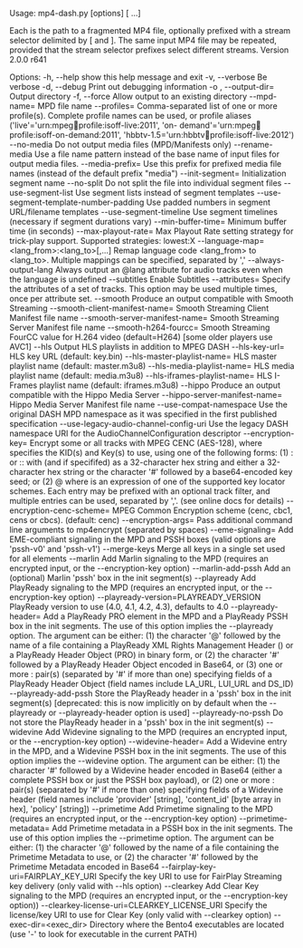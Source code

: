 Usage: mp4-dash.py [options] <media-file> [<media-file> ...]

Each <media-file> is the path to a fragmented MP4 file, optionally prefixed
with a stream selector delimited by [ and ]. The same input MP4 file may be
repeated, provided that the stream selector prefixes select different streams.
Version 2.0.0 r641

Options:
  -h, --help            show this help message and exit
  -v, --verbose         Be verbose
  -d, --debug           Print out debugging information
  -o <output-dir>, --output-dir=<output-dir>
                        Output directory
  -f, --force           Allow output to an existing directory
  --mpd-name=<filename>
                        MPD file name
  --profiles=<profiles>
                        Comma-separated list of one or more profile(s).
                        Complete profile names can be used, or profile aliases
                        ('live'='urn:mpeg:dash:profile:isoff-live:2011', 'on-
                        demand'='urn:mpeg:dash:profile:isoff-on-demand:2011',
                        'hbbtv-1.5='urn:hbbtv:dash:profile:isoff-live:2012')
  --no-media            Do not output media files (MPD/Manifests only)
  --rename-media        Use a file name pattern instead of the base name of
                        input files for output media files.
  --media-prefix=<prefix>
                        Use this prefix for prefixed media file names (instead
                        of the default prefix "media")
  --init-segment=<filename>
                        Initialization segment name
  --no-split            Do not split the file into individual segment files
  --use-segment-list    Use segment lists instead of segment templates
  --use-segment-template-number-padding
                        Use padded numbers in segment URL/filename templates
  --use-segment-timeline
                        Use segment timelines (necessary if segment durations
                        vary)
  --min-buffer-time=<duration>
                        Minimum buffer time (in seconds)
  --max-playout-rate=<strategy>
                        Max Playout Rate setting strategy for trick-play
                        support. Supported strategies: lowest:X
  --language-map=<lang_from>:<lang_to>[,...]
                        Remap language code <lang_from> to <lang_to>. Multiple
                        mappings can be specified, separated by ','
  --always-output-lang  Always output an @lang attribute for audio tracks even
                        when the language is undefined
  --subtitles           Enable Subtitles
  --attributes=<attributes-definition>
                        Specify the attributes of a set of tracks. This option
                        may be used multiple times, once per attribute set.
  --smooth              Produce an output compatible with Smooth Streaming
  --smooth-client-manifest-name=<filename>
                        Smooth Streaming Client Manifest file name
  --smooth-server-manifest-name=<filename>
                        Smooth Streaming Server Manifest file name
  --smooth-h264-fourcc=<fourcc>
                        Smooth Streaming FourCC value for H.264 video
                        (default=H264) [some older players use AVC1]
  --hls                 Output HLS playlists in addition to MPEG DASH
  --hls-key-url=<url>   HLS key URL (default: key.bin)
  --hls-master-playlist-name=<filename>
                        HLS master playlist name (default: master.m3u8)
  --hls-media-playlist-name=<filename>
                        HLS media playlist name (default: media.m3u8)
  --hls-iframes-playlist-name=<filename>
                        HLS I-Frames playlist name (default: iframes.m3u8)
  --hippo               Produce an output compatible with the Hippo Media
                        Server
  --hippo-server-manifest-name=<filename>
                        Hippo Media Server Manifest file name
  --use-compat-namespace
                        Use the original DASH MPD namespace as it was
                        specified in the first published specification
  --use-legacy-audio-channel-config-uri
                        Use the legacy DASH namespace URI for the
                        AudioChannelConfiguration descriptor
  --encryption-key=<key-spec>
                        Encrypt some or all tracks with MPEG CENC (AES-128),
                        where <key-spec> specifies the KID(s) and Key(s) to
                        use, using one of the following forms: (1) <KID>:<key>
                        or <KID>:<key>:<IV> with <KID> (and <IV> if
                        specififed) as a 32-character hex string and <key>
                        either a 32-character hex string or the character '#'
                        followed by a base64-encoded key seed; or (2) @<key-
                        locator> where <key-locator> is an expression of one
                        of the supported key locator schemes. Each entry may
                        be prefixed with an optional track filter, and
                        multiple <key-spec> entries can be used, separated by
                        ','. (see online docs for details)
  --encryption-cenc-scheme=<cenc-scheme>
                        MPEG Common Encryption scheme (cenc, cbc1, cens or
                        cbcs). (default: cenc)
  --encryption-args=<cmdline-arguments>
                        Pass additional command line arguments to mp4encrypt
                        (separated by spaces)
  --eme-signaling=<eme-signaling-type>
                        Add EME-compliant signaling in the MPD and PSSH boxes
                        (valid options are 'pssh-v0' and 'pssh-v1')
  --merge-keys          Merge all keys in a single set used for all
                        <ContentProtection> elements
  --marlin              Add Marlin signaling to the MPD (requires an encrypted
                        input, or the --encryption-key option)
  --marlin-add-pssh     Add an (optional) Marlin 'pssh' box in the init
                        segment(s)
  --playready           Add PlayReady signaling to the MPD (requires an
                        encrypted input, or the --encryption-key option)
  --playready-version=PLAYREADY_VERSION
                        PlayReady version to use (4.0, 4.1, 4.2, 4.3),
                        defaults to 4.0
  --playready-header=<playready-header>
                        Add a PlayReady PRO element in the MPD and a PlayReady
                        PSSH box in the init segments. The use of this option
                        implies the --playready option. The <playready-header>
                        argument can be either: (1) the character '@' followed
                        by the name of a file containing a PlayReady XML
                        Rights Management Header (<WRMHEADER>) or a PlayReady
                        Header Object (PRO) in binary form,  or (2) the
                        character '#' followed by a PlayReady Header Object
                        encoded in Base64, or (3) one or more <name>:<value>
                        pair(s) (separated by '#' if more than one) specifying
                        fields of a PlayReady Header Object (field names
                        include LA_URL, LUI_URL and DS_ID)
  --playready-add-pssh  Store the PlayReady header in a 'pssh' box in the init
                        segment(s) [deprecated: this is now implicitly on by
                        default when the --playready or --playready-header
                        option is used]
  --playready-no-pssh   Do not store the PlayReady header in a 'pssh' box in
                        the init segment(s)
  --widevine            Add Widevine signaling to the MPD (requires an
                        encrypted input, or the --encryption-key option)
  --widevine-header=<widevine-header>
                        Add a Widevine entry in the MPD, and a Widevine PSSH
                        box in the init segments. The use of this option
                        implies the --widevine option. The <widevine-header>
                        argument can be either: (1) the character '#' followed
                        by a Widevine header encoded in Base64 (either a
                        complete PSSH box or just the PSSH box payload), or
                        (2) one or more <name>:<value> pair(s) (separated by
                        '#' if more than one) specifying fields of a Widevine
                        header (field names include 'provider' [string],
                        'content_id' [byte array in hex], 'policy' [string])
  --primetime           Add Primetime signaling to the MPD (requires an
                        encrypted input, or the --encryption-key option)
  --primetime-metadata=<primetime-metadata>
                        Add Primetime metadata in a PSSH box in the init
                        segments. The use of this option implies the
                        --primetime option. The <primetime-data> argument can
                        be either: (1) the character '@' followed by the name
                        of a file containing the Primetime Metadata to use, or
                        (2) the character '#' followed by the Primetime
                        Metadata encoded in Base64
  --fairplay-key-uri=FAIRPLAY_KEY_URI
                        Specify the key URI to use for FairPlay Streaming key
                        delivery (only valid with --hls option)
  --clearkey            Add Clear Key signaling to the MPD (requires an
                        encrypted input, or the --encryption-key option))
  --clearkey-license-uri=CLEARKEY_LICENSE_URI
                        Specify the license/key URI to use for Clear Key (only
                        valid with --clearkey option)
  --exec-dir=<exec_dir>
                        Directory where the Bento4 executables are located
                        (use '-' to look for executable in the current PATH)
